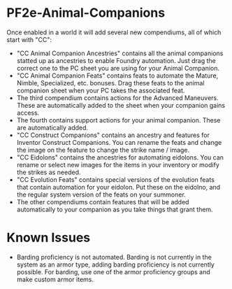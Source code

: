 # PF2e-Animal-Companions

Once enabled in a world it will add several new compendiums, all of which start with "CC":
- "CC Animal Companion Ancestries" contains all the animal companions statted up as ancestries to enable Foundry automation.  Just drag the correct one to the PC sheet you are using for your Animal Companion.
- "CC Animal Companion Feats" contains feats to automate the Mature, Nimble, Specialized, etc. bonuses.  Drag these feats to the animal companion sheet when your PC takes the associated feat.
- The third compendium contains actions for the Advanced Maneuvers. These are automatically added to the sheet when your companion gains access.
- The fourth contains support actions for your animal companion.  These are automatically added.
- "CC Construct Companions" contains an ancestry and features for Inventor Construct Companions. You can rename the feats and change the image on the feature to change the strike name / image.
- "CC Eidolons" contains the ancestries for automating eidolons. You can rename or select new images for the items in your inventory or modify the strikes as needed.
- "CC Evolution Feats" contains special versions of the evolution feats that contain automation for your eidolon. Put these on the eidolno, and the regular system version of the feats on your summoner.
- The other compendiums contain features that will be added automatically to your companion as you take things that grant them.

# Known Issues
- Barding proficiency is not automated.  Barding is not currently in the system as an armor type, adding barding proficiency is not currently possible.  For barding, use one of the armor proficiency groups and make custom armor items.
